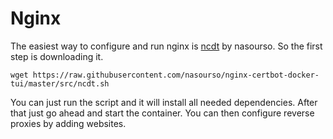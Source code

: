 # Nginx
The easiest way to configure and run nginx is [ncdt](https://github.com/nasourso/nginx-certbot-docker-tui) by nasourso.
So the first step is downloading it.

```wget https://raw.githubusercontent.com/nasourso/nginx-certbot-docker-tui/master/src/ncdt.sh```

You can just run the script and it will install all needed dependencies.
After that just go ahead and start the container.
You can then configure reverse proxies by adding websites.
